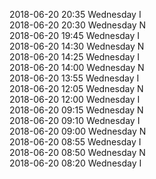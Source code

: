 2018-06-20 20:35 Wednesday  I  
2018-06-20 20:30 Wednesday  N  
2018-06-20 19:45 Wednesday  I  
2018-06-20 14:30 Wednesday  N  
2018-06-20 14:25 Wednesday  I  
2018-06-20 14:00 Wednesday  N  
2018-06-20 13:55 Wednesday  I  
2018-06-20 12:05 Wednesday  N  
2018-06-20 12:00 Wednesday  I  
2018-06-20 09:15 Wednesday  N  
2018-06-20 09:10 Wednesday  I  
2018-06-20 09:00 Wednesday  N  
2018-06-20 08:55 Wednesday  I  
2018-06-20 08:50 Wednesday  N  
2018-06-20 08:20 Wednesday  I  
